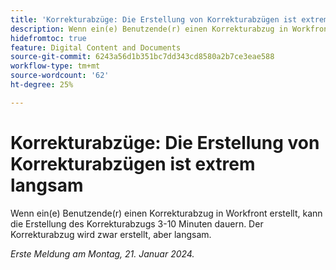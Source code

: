 ```yaml
---
title: 'Korrekturabzüge: Die Erstellung von Korrekturabzügen ist extrem langsam'
description: Wenn ein(e) Benutzende(r) einen Korrekturabzug in Workfront erstellt, kann die Erstellung des Korrekturabzugs 3-10 Minuten dauern. Der Korrekturabzug wird zwar erstellt, aber langsam.
hidefromtoc: true
feature: Digital Content and Documents
source-git-commit: 6243a56d1b351bc7dd343cd8580a2b7ce3eae588
workflow-type: tm+mt
source-wordcount: '62'
ht-degree: 25%

---
```



# Korrekturabzüge: Die Erstellung von Korrekturabzügen ist extrem langsam

Wenn ein(e) Benutzende(r) einen Korrekturabzug in Workfront erstellt, kann die Erstellung des Korrekturabzugs 3-10 Minuten dauern. Der Korrekturabzug wird zwar erstellt, aber langsam.

_Erste Meldung am Montag, 21. Januar 2024._
